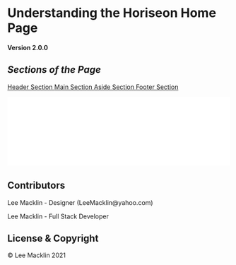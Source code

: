 # Understanding the Horiseon Home Page
**Version 2.0.0**

## *Sections of the Page*
<a href="#Home"> Header Section </a>
<a href="#News"> Main Section </a>
<a href="#Contact"> Aside Section </a>
<a href="#About"> Footer Section </a>

<img src="./assets/images/Horiseon-Branded.svg">

## Contributors
<p>Lee Macklin - Designer (LeeMacklin@yahoo.com)</p>
<p>Lee Macklin - Full Stack Developer</p>

## License & Copyright
© Lee Macklin 2021


